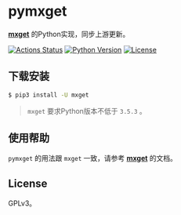 # pymxget

**[mxget](https://github.com/winterssy/mxget)** 的Python实现，同步上游更新。

[![Actions Status](https://github.com/winterssy/pymxget/workflows/Publish%20Docker/badge.svg)](https://github.com/winterssy/pymxget/actions) [![Python Version](https://img.shields.io/pypi/pyversions/mxget.svg)](https://github.com/winterssy/pymxget) [![License](https://img.shields.io/github/license/winterssy/pymxget.svg)](LICENSE)

## 下载安装

```sh
$ pip3 install -U mxget
```

> `mxget` 要求Python版本不低于 `3.5.3` 。

## 使用帮助

`pymxget` 的用法跟 `mxget` 一致，请参考 **[mxget](https://github.com/winterssy/mxget)** 的文档。

## License

GPLv3。
